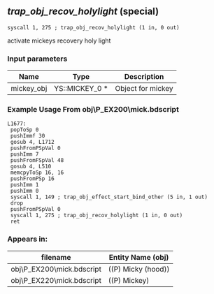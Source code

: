 ## *trap_obj_recov_holylight* (special)

`syscall 1, 275 ; trap_obj_recov_holylight (1 in, 0 out)`

activate mickeys recovery holy light

### Input parameters
| Name | Type | Description
|------|------|------------
| mickey_obj   | YS::MICKEY_0 *   | Object for mickey


### Example Usage From obj\P_EX200\mick.bdscript
```plaintext
L1677:
 popToSp 0
 pushImmf 30
 gosub 4, L1712
 pushFromPSpVal 0
 pushImm 7
 pushFromFSpVal 48
 gosub 4, L510
 memcpyToSp 16, 16
 pushFromPSp 16
 pushImm 1
 pushImm 0
 syscall 1, 149 ; trap_obj_effect_start_bind_other (5 in, 1 out)
 drop 
 pushFromPSpVal 0
 syscall 1, 275 ; trap_obj_recov_holylight (1 in, 0 out)
 ret
```


### Appears in:
| filename | Entity Name (obj)
|----------|-------------
| obj\P_EX200\mick.bdscript       | ((P) Micky (hood))          
| obj\P_EX220\mick.bdscript       | ((P) Mickey)          



